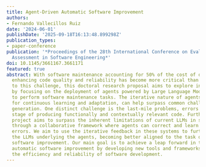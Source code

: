 ```yaml
---
title: Agent-Driven Automatic Software Improvement
authors:
- Fernando Vallecillos Ruiz
date: '2024-06-01'
publishDate: '2025-09-18T16:13:48.899298Z'
publication_types:
- paper-conference
publication: '*Proceedings of the 28th International Conference on Evaluation and
  Assessment in Software Engineering*'
doi: 10.1145/3661167.3661171
featured: true
abstract: With software maintenance accounting for 50% of the cost of developing software,
  enhancing code quality and reliability has become more critical than ever. In response
  to this challenge, this doctoral research proposal aims to explore innovative solutions
  by focusing on the deployment of agents powered by Large Language Models (LLMs)
  to perform software maintenance tasks. The iterative nature of agents, which allows
  for continuous learning and adaptation, can help surpass common challenges in code
  generation. One distinct challenge is the last-mile problems, errors at the final
  stage of producing functionally and contextually relevant code. Furthermore, this
  project aims to surpass the inherent limitations of current LLMs in source code
  through a collaborative framework where agents can correct and learn from each other's
  errors. We aim to use the iterative feedback in these systems to further fine-tune
  the LLMs underlying the agents, becoming better aligned to the task of automated
  software improvement. Our main goal is to achieve a leap forward in the field of
  automatic software improvement by developing new tools and frameworks that can enhance
  the efficiency and reliability of software development.
---
```

